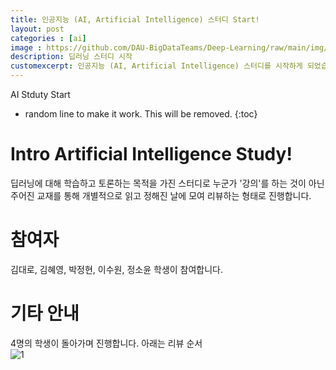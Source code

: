 ```yaml
---
title: 인공지능 (AI, Artificial Intelligence) 스터디 Start!
layout: post   
categories : [ai]
image : https://github.com/DAU-BigDataTeams/Deep-Learning/raw/main/img/%EA%B5%90%EC%9E%AC.png
description: 딥러닝 스터디 시작
customexcerpt: 인공지능 (AI, Artificial Intelligence) 스터디를 시작하게 되었습니다!! 참여자는 각자 맡은 Part를 리뷰하게 됩니다. 자세한 내용은 본문을 확인해주세요~ 
---
```


<span class = "alert g">AI Stduty Start</span>

* random line to make it work. This will be removed.
{:toc}

# Intro Artificial Intelligence Study!

딥러닝에 대해 학습하고 토론하는 목적을 가진 스터디로 누군가 '강의'를 하는 것이 아닌 주어진 교재를 통해 개별적으로 읽고 정해진 날에 모여 리뷰하는 형태로 진행합니다.

# 참여자 

김대로, 김혜영, 박정현, 이수원, 정소윤 학생이 참여합니다.

# 기타 안내

4명의 학생이 돌아가며 진행합니다.  아래는 리뷰 순서  
![1](https://github.com/DAU-BigDataTeams/Deep-Learning/raw/main/img/review%20order.png)




